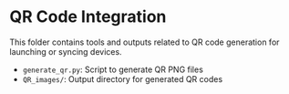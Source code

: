 # QR Code Integration

This folder contains tools and outputs related to QR code generation for launching or syncing devices.

- `generate_qr.py`: Script to generate QR PNG files
- `QR_images/`: Output directory for generated QR codes
